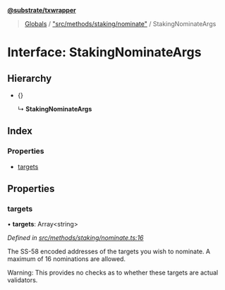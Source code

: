 **[@substrate/txwrapper](../README.md)**

> [Globals](../globals.md) / ["src/methods/staking/nominate"](../modules/_src_methods_staking_nominate_.md) / StakingNominateArgs

# Interface: StakingNominateArgs

## Hierarchy

* {}

  ↳ **StakingNominateArgs**

## Index

### Properties

* [targets](_src_methods_staking_nominate_.stakingnominateargs.md#targets)

## Properties

### targets

•  **targets**: Array\<string>

*Defined in [src/methods/staking/nominate.ts:16](https://github.com/paritytech/txwrapper/blob/aa1756f/src/methods/staking/nominate.ts#L16)*

The SS-58 encoded addresses of the targets you wish to nominate. A maximum of 16
nominations are allowed.

Warning: This provides no checks as to whether these targets are actual validators.
